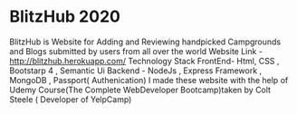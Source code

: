 # BlitzHub 2020
BlitzHub is Website for Adding and Reviewing handpicked Campgrounds and Blogs submitted by users from all over the world
Website Link - http://blitzhub.herokuapp.com/
Technology Stack
FrontEnd- Html, CSS , Bootstarp 4 , Semantic Ui
Backend - NodeJs , Express Framework , MongoDB , Passport( Authenication)
I made these website with the help of Udemy Course(The Complete WebDeveloper Bootcamp)taken by Colt Steele ( Developer of YelpCamp)
